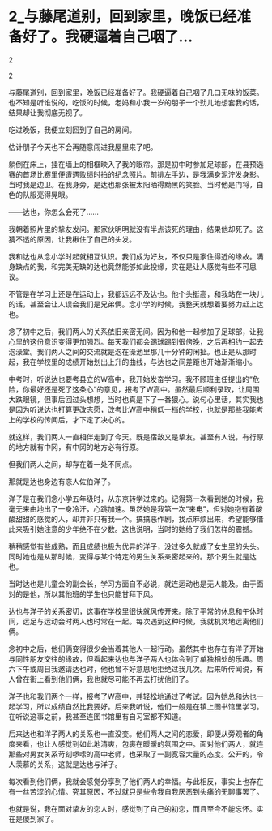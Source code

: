 # 2_与藤尾道别，回到家里，晚饭已经准备好了。我硬逼着自己咽了...

2

2

与藤尾道别，回到家里，晚饭已经准备好了。我硬逼着自己咽了几口无味的饭菜。也不知是听谁说的，吃饭的时候，老妈和小我一岁的朋子一个劲儿地想套我的话，结果却让我彻底无视了。

吃过晚饭，我便立刻回到了自己的房间。

估计朋子今天也不会再随意闯进我屋里来了吧。

躺倒在床上，挂在墙上的相框映入了我的眼帘。那是初中时参加足球部，在县预选赛的首场比赛里便遭遇败绩时拍的纪念照片。前排左手边，是我满身泥泞发身影。当时我是边卫。在我身旁，是达也那张被太阳晒得黝黑的笑脸。当时他是门将，白色的队服亮得晃眼。

——达也，你怎么会死了……

我朝着照片里的挚友发问。那家伙明明就没有半点该死的理由，结果他却死了。这猜不透的原因，让我楸住了自己的头发。

我和达也从念小学时起就相互认识。我们成为好友，不仅只是家住得近的缘故。满身缺点的我，和完美无缺的达也竟然能够如此投缘，实在是让人感觉有些不可思议。

不管是在学习上还是在运动上，我都远远不及达也。他个头挺高，和我站在一块儿的话，甚至会让人误会我们是兄弟俩。念小学的时候，我整天就想着要努力赶上达也。

念了初中之后，我们两人的关系依旧亲密无间。因为和他一起参加了足球部，让我心里的这份意识变得更加强烈。每天我们都会踢球踢到很傍晚，之后再相约一起去泡澡堂。我们两人之间的交流就是泡在澡池里那几十分钟的闲扯。也正是从那时起，我在学校里的成绩开始划出上升的曲线，与达也之间差距也开始渐渐缩小。

中考时，听说达也要考县立的W高中，我开始发奋学习。我不顾班主任提出的“危险，你最好还是死了这条心”的意见，报考了W高中。虽然最后顺利录取，让周围大跌眼镜，但事后回过头想想，当时也真是下了一番狠心。说句心里话，其实我也是因为听说达也打算更改志愿，改考比W高中稍低一档的学校，也就是那些我能考上的学校的传闻后，才下定了决心的。

就这样，我们两人一直相伴走到了今天。既是宿敌又是挚友。甚至有人说，有行原的地方就有中冈，有中冈的地方必有行原。

但我们两人之间，却存在着一处不同点。

那就是达也身边有恋人佐伯洋子。

洋子是在我们念小学五年级时，从东京转学过来的。记得第一次看到她的时候，我毫无来由地出了一身冷汗，心跳加速。虽然她是我第一次“来电”，但对她抱有着酸酸甜甜的感觉的人，却并非只有我一个。搞搞恶作剧，找点麻烦出来，希望能够借此来吸引她注意的少年绝不在少数。这也说明，当时的她给了我们怎样的震撼。

稍稍感觉有些成熟，而且成绩也极为优异的洋子，没过多久就成了女生里的头头。同时她也是从那时候，变得与某个特定的男生关系亲密起来的。那个男生就是达也。

当时达也是儿童会的副会长，学习方面自不必说，就连运动也是无人能及。由于面对的是他，所以其他班的学生也只能甘拜下风。

达也与洋子的关系密切，这事在学校里很快就风传开来。除了平常的休息和午休时间，远足与运动会时两人也时常在一起。每次遇到这种时候，我就机灵地远离他们俩。

念初中之后，他们俩变得很少会当着其他人一起行动。虽然其中也存在有洋子开始与同性朋友交往的缘故，但看起来达也与洋子两人也体会到了单独相处的乐趣。周六下午或周日我邀请达也时，他也曾不好意思地拒绝过我几次。后来听传闻说，有人曾在街上看到他们俩，我也就尽可能不再去打扰他们了。

洋子也和我们两个一样，报考了W高中，并轻松地通过了考试。因为她总和达也一起学习，所以成绩自然比我要好。后来我听说，他们一般是在镇上图书馆里学习。在听说这事之前，我甚至连图书馆里有自习室都不知道。

后来达也和洋子两人的关系也一直没变。他们两人之间的恋爱，即便从旁观者的角度来看，也让人感觉到如此地清爽，包裹在暖暖的氛围之中。面对他们两人，就连那些对男女关系苛刻啰嗦的高中老师，也采取了一副宽容大量的态度。公开的，令人羡慕的关系，这就是达也与洋子。

每次看到他们俩，我就会感觉分享到了他们两人的幸福。与此相反，事实上也存在有一丝苦涩的心情。究其原因，不过就只是些令我自我厌恶到头痛的无聊事罢了。

也就是说，我在面对挚友的恋人时，感觉到了自己的初恋，而且至今不能忘怀。实在是傻到家了。